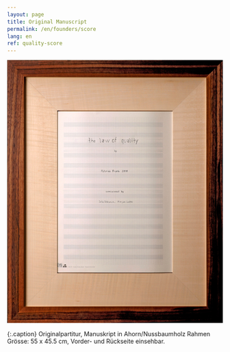 ```yaml
---
layout: page
title: Original Manuscript
permalink: /en/founders/score
lang: en
ref: quality-score
---
```


![Original Partitur](/assets/img/partitur-rahmen.jpg)

{:.caption}
Originalpartitur, Manuskript in Ahorn/Nussbaumholz Rahmen
Grösse: 55 x 45.5 cm, Vorder- und Rückseite einsehbar.